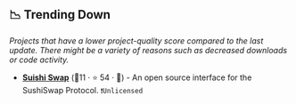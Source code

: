## 📉 Trending Down

_Projects that have a lower project-quality score compared to the last update. There might be a variety of reasons such as decreased downloads or code activity._

- <b><a href="https://github.com/sushiswap/sushiswap-interface">Suishi Swap</a></b> (🥉11 ·  ⭐ 54 · 🐣) - An open source interface for the SushiSwap Protocol. <code>❗Unlicensed</code>

